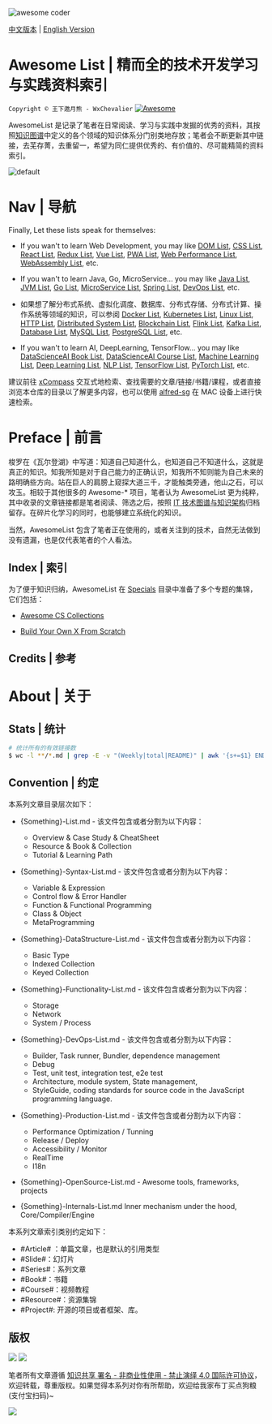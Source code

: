 ![awesome coder](https://user-images.githubusercontent.com/5803001/43364904-59f5bda6-9356-11e8-9ab3-ae073d08bb9e.png)

[中文版本](./README.md) | [English Version](./README-en.md)

# Awesome List | 精而全的技术开发学习与实践资料索引

`Copyright © 王下邀月熊 - WxChevalier` [![Awesome](https://parg.co/UvS)](https://github.com/wxyyxc1992/Awesome-Lists)

AwesomeList 是记录了笔者在日常阅读、学习与实践中发掘的优秀的资料，其按照[知识图谱](https://wxyyxc1992.github.io/home/#/perspective)中定义的各个领域的知识体系分门别类地存放；笔者会不断更新其中链接，去芜存菁，去重留一，希望为同仁提供优秀的、有价值的、尽可能精简的资料索引。

![default](https://i.postimg.cc/MHBjgpQR/image.png)

# Nav | 导航

Finally, Let these lists speak for themselves:

- If you wan't to learn Web Development, you may like [DOM List](./Web/Syntax/DOM/DOM-List.md), [CSS List](./Web/Syntax/CSS/CSS-List.md), [React List](./Web/Framework/React/React-List.md), [Redux List](./Web/Framework/Redux/Redux-List.md), [Vue List](./Web/Framework/Vue/Vue-List.md), [PWA List](./Web/Tuning/PWA/Web-PWA-List.md), [Web Performance List](./Web/Tuning/Performance/Web-Performance-List.md), [WebAssembly List](), etc.

- If you wan't to learn Java, Go, MicroService... you may like [Java List](./Web/Syntax/DOM/DOM-List.md), [JVM List](./ProgrammingLanguage/Java/JVM/JVM-List.md), [Go List](./ProgrammingLanguage/Go/Go-List.md), [MicroService List](./Backend/MicroService/MicroService-List.md), [Spring List](./Backend/WebFramework/Java/Spring/Spring-List.md), [DevOps List](./Backend/DevOps/DevOps-List.md), etc.

- 如果想了解分布式系统、虚拟化调度、数据库、分布式存储、分布式计算、操作系统等领域的知识，可以参阅 [Docker List](./Infrastructure/Virtualization/Container/Docker/Docker-List.md), [Kubernetes List](./Infrastructure/Virtualization/Orchestration/Kubernetes/Kubernetes-List.md), [Linux List](./Infrastructure/OS/Linux/Linux-List.md), [HTTP List](./Infrastructure/Network/HTTP/HTTP-List.md), [Distributed System List](./Infrastructure/DistributedSystem/DistributedSystem-List.md), [Blockchain List](./Infrastructure/DistributedSystem/Blockchain/Blockchain-List.md), [Flink List](./Infrastructure/DistributedComputing/Streaming/Flink/Flink-List.md), [Kafka List](./Infrastructure/DistributedComputing/MOM/Kafka-List.md), [Database List](./Infrastructure/Database/Database-List.md), [MySQL List](./Infrastructure/Database/RDB/MySQL/MySQL-List.md), [PostgreSQL List](./Infrastructure/Database/RDB/PostgreSQL/PostgreSQL-List.md), etc.

- If you wan't to learn AI, DeepLearning, TensorFlow... you may like [DataScienceAI Book List](./DataScienceAI/DataScienceAI-Book-List.md), [DataScienceAI Course List](./DataScienceAI/DataScienceAI-Course-List.md), [Machine Learning List](./DataScienceAI/MachineLearning/MachineLearning-List.md), [Deep Learning List](./DataScienceAI/DeepLearning/DeepLearning-List.md), [NLP List](./DataScienceAI/NLP/NLP-List.md), [TensorFlow List](./DataScienceAI/Toolkit/TensorFlow/TensorFlow-List.md), [PyTorch List](./DataScienceAI/Toolkit/PyTorch/PyTorch-List.md), etc.

建议前往 [xCompass](https://wxyyxc1992.github.io/home/#/search) 交互式地检索、查找需要的文章/链接/书籍/课程，或者直接浏览本仓库的目录以了解更多内容，也可以使用 [alfred-sg](https://github.com/wxyyxc1992/Soogle/tree/master/alfred-sg) 在 MAC 设备上进行快速检索。

# Preface | 前言

梭罗在《瓦尔登湖》中写道：知道自己知道什么，也知道自己不知道什么，这就是真正的知识。知我所知是对于自己能力的正确认识，知我所不知则能为自己未来的路明确些方向。站在巨人的肩膀上窥探大道三千，才能触类旁通，他山之石，可以攻玉。相较于其他很多的 Awesome-\* 项目，笔者认为 AwesomeList 更为纯粹，其中收录的文章链接都是笔者阅读、筛选之后，按照 [IT 技术图谱与知识架构](https://parg.co/UHY)归档留存。在碎片化学习的同时，也能够建立系统化的知识。

当然，AwesomeList 包含了笔者正在使用的，或者关注到的技术，自然无法做到没有遗漏，也是仅代表笔者的个人看法。

## Index | 索引

为了便于知识归纳，AwesomeList 在 [Specials](./Specials) 目录中准备了多个专题的集锦，它们包括：

- [Awesome CS Collections](./Specials/Awesome-CS-Collections.md)

- [Build Your Own X From Scratch](./Specials/Build-Your-Own-X-From-Scratch.md)

## Credits | 参考

# About | 关于

## Stats | 统计

```sh
# 统计所有的有效链接数
$ wc -l **/*.md | grep -E -v "(Weekly|total|README)" | awk '{s+=$1} END {printf "%.0f", s}'
```

## Convention | 约定

本系列文章目录层次如下：

- {Something}-List.md - 该文件包含或者分割为以下内容：

  - Overview & Case Study & CheatSheet
  - Resource & Book & Collection
  - Tutorial & Learning Path

- {Something}-Syntax-List.md - 该文件包含或者分割为以下内容：

  - Variable & Expression
  - Control flow & Error Handler
  - Function & Functional Programming
  - Class & Object
  - MetaProgramming

- {Something}-DataStructure-List.md - 该文件包含或者分割为以下内容：

  - Basic Type
  - Indexed Collection
  - Keyed Collection

- {Something}-Functionality-List.md - 该文件包含或者分割为以下内容：

  - Storage
  - Network
  - System / Process

- {Something}-DevOps-List.md - 该文件包含或者分割为以下内容：

  - Builder, Task runner, Bundler, dependence management
  - Debug
  - Test, unit test, integration test, e2e test
  - Architecture, module system, State management,
  - StyleGuide, coding standards for source code in the JavaScript programming language.

- {Something}-Production-List.md - 该文件包含或者分割为以下内容：

  - Performance Optimization / Tunning
  - Release / Deploy
  - Accessibility / Monitor
  - RealTime
  - I18n

- {Something}-OpenSource-List.md - Awesome tools, frameworks, projects

- {Something}-Internals-List.md Inner mechanism under the hood, Core/Compiler/Engine

本系列文章索引类别约定如下：

- #Article# ：单篇文章，也是默认的引用类型
- #Slide#：幻灯片
- #Series#：系列文章
- #Book#：书籍
- #Course#：视频教程
- #Resource#：资源集锦
- #Project#: 开源的项目或者框架、库。

## 版权

![](https://parg.co/bDY) ![](https://parg.co/bDm)

笔者所有文章遵循 [知识共享 署名 - 非商业性使用 - 禁止演绎 4.0 国际许可协议](https://creativecommons.org/licenses/by-nc-nd/4.0/deed.zh)，欢迎转载，尊重版权。如果觉得本系列对你有所帮助，欢迎给我家布丁买点狗粮(支付宝扫码)~

![](https://github.com/wxyyxc1992/OSS/blob/master/2017/8/1/Buding.jpg?raw=true)
